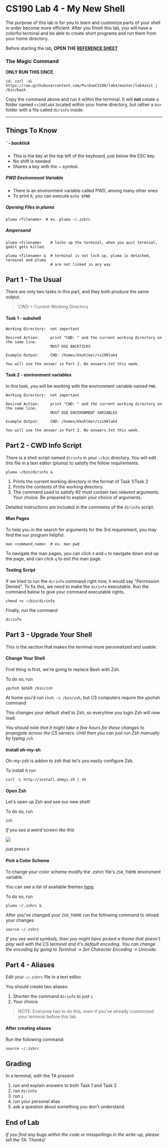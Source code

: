 # CS190 Lab 4 - My New Shell #

The purpose of this lab is for you to learn and customize parts of your shell in order become more efficient. After you finish this lab, you will have a colorful terminal and be able to create short programs and run them from your home directory.

Before starting the lab, **OPEN THE [REFERENCE SHEET](https://github.com/PurdueCS190/syllabus/blob/master/lecture03-your-environment.md)**

### The Magic Command ###

**ONLY RUN THIS ONCE.**

	cd; curl -sL https://raw.githubusercontent.com/PurdueCS190/lab4/master/lab4init | /bin/bash

Copy the command above and run it within the terminal. It will **not** create a folder named `cs190lab4` located within your home directory, but rather a `bin` folder with a file called `dirinfo` inside.

----

## Things To Know ##

##### \` - backtick #####

- This is the key at the top left of the keyboard, just below the ESC key. 
- No shift is needed
- Shares a key with the ~ symbol.

##### PWD Environment Variable #####

- There is an environment variable called PWD, among many other ones
- To print it, you can execute `echo $PWD`

##### Opening Files in pluma #####

    pluma <filename>  # ex. pluma ~/.zshrc

##### Ampersand #####

    pluma <filename>    # locks up the terminal, when you quit terminal, gedit gets killed.

    pluma <filename> &  # terminal is not lock up, pluma is detached, terminal and pluma
                        # are not linked in any way

## Part 1 - The Usual ##

There are only two tasks in this part, and they both produce the same output. 

> CWD = Current Working Directory

#### Task 1 - subshell ####

    Working Directory:  not important

    Desired Action:     print "CWD: " and the current working directory on the same line.
                        MUST USE BACKTICKS

    Example Output:     CWD: /homes/kkohlmor/cs190lab4

    You will use the answer in Part 2. No answers.txt this week.

#### Task 2 - environment variables ####

In this task, you will be working with the environment variable named `PWD`. 

    Working Directory:  not important

    Desired Action:     print "CWD: " and the current working directory on the same line.
                        MUST USE ENVIRONMENT VARIABLES

    Example Output:     CWD: /homes/kkohlmor/cs190lab4

    You will use the answer in Part 2. No answers.txt this week.


## Part 2 - CWD Info Script ##

There is a shell script named `dirinfo` in your `~/bin` directory. You will edit this file in a text editor (pluma) to satisfy the follow requirements. 

    pluma ~/bin/dirinfo &

1. Prints the current working directory in the format of Task 1/Task 2
2. Prints the *contents* of the working directory.
3. The command used to satisfy #2 must contain two relavent arguments. Your choice. Be prepared to explain your choice of arguments.

Detailed instructions are included in the comments of the `dirinfo` script.

#### Man Pages ####

To help you in the search for arguments for the 3rd requirement, you may find the `man` program helpful.

    man <command_name>  # ex. man pwd

To navigate the man pages, you can click `d` and `u` to navigate down and up the page, and can click `q` to exit the man page.

#### Testing Script ####

If we tried to run the `dirinfo` command right now, it would say "Permission Denied". To fix this, we need to make the `dirinfo` executable. Run the command below to give your command executable rights.

    chmod +x ~/bin/dirinfo

Finally, run the command

    dirinfo

## Part 3 - Upgrade Your Shell ##

This is the section that makes the terminal more personalized and usable.

#### Change Your Shell ####

First thing is first, we're going to replace Bash with Zsh.

To do so, run

    ypchsh $USER /bin/zsh 

At home you'd run `chsh -s /bin/zsh`, but CS computers require the ypchsh command

This changes your default shell to Zsh, so everytime you login Zsh will now load.

*You should note that it might take a few hours for these changes to propagate across the CS servers. Until then you can just run Zsh manually by typing `zsh`.*

#### Install oh-my-sh ####

Oh-my-zsh is addon to zsh that let's you easily configure Zsh.

To install it run

    curl -L http://install.ohmyz.sh | sh

#### Open Zsh ####

Let's open up Zsh and see our new shell!

To do so, run

    zsh

*If you see a weird screen like this*

![](https://raw.githubusercontent.com/PurdueCS190/lab4/master/newuser.png)

*just press `0`*
#### Pick a Color Scheme ####

To change your color scheme modify the .zshrc file's `ZSH_THEME` enviroment variable.

You can see a list of available themes [here](https://github.com/robbyrussell/oh-my-zsh/wiki/themes).

To do so, run

    pluma ~/.zshrc &

After you've changed your `ZSH_THEME` run the following command to reload your changes

    source ~/.zshrc

*If you see weird symbols, then you might have picked a theme that doesn't play well with
the CS terminal and it's default encoding. You can change the encoding by going to
Terminal -> Set Character Encoding -> Unicode.*

## Part 4 - Aliases ##

Edit your `~/.zshrc` file in a text editor.

You should create two aliases:

1. Shorten the command `dirinfo` to just `i`
2. Your choice.

> NOTE: Everyone has to do this, even if you've already customized your terminal before this lab.

#### After creating aliases ####

Run the following command:

    source ~/.zshrc

## Grading ##

In a terminal, with the TA present:

1. run and explain answers to both Task 1 and Task 2
2. run `dirinfo`
3. run `i`
4. run your personal alias
5. ask a question about something you don't understand.


## End of Lab ##


*If you find any bugs within the code or misspellings in the write-up, please tell the TA. Thanks!*
